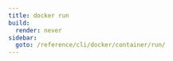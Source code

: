 ```yaml
---
title: docker run
build:
  render: never
sidebar:
  goto: /reference/cli/docker/container/run/
---
```

